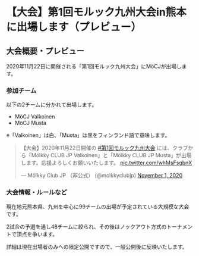 # 【大会】第1回モルック九州大会in熊本に出場します（プレビュー）

## 大会概要・プレビュー

2020年11月22日に開催される「第1回モルック九州大会」にMöCJが出場します。

### 参加チーム

以下の2チームに分かれて出場します。

- MöCJ Valkoinen
- MöCJ Musta

※「Valkoinen」は白、「Musta」は黒をフィンランド語で意味します。

<blockquote class="twitter-tweet" data-partner="tweetdeck"><p lang="ja" dir="ltr">【大会】2020年11月22日開催の <a href="https://twitter.com/hashtag/%E7%AC%AC1%E5%9B%9E%E3%83%A2%E3%83%AB%E3%83%83%E3%82%AF%E4%B9%9D%E5%B7%9E%E5%A4%A7%E4%BC%9A?src=hash&amp;ref_src=twsrc%5Etfw">#第1回モルック九州大会</a> には、クラブから「Mölkky CLUB JP Valkoinen」と「Mölkky CLUB JP Musta」が出場します。応援よろしくお願いいたします。 <a href="https://t.co/whMsFsgbnX">pic.twitter.com/whMsFsgbnX</a></p>&mdash; Mölkky Club JP （非公式） (@molkkyclubjp) <a href="https://twitter.com/molkkyclubjp/status/1322792436138090497?ref_src=twsrc%5Etfw">November 1, 2020</a></blockquote>
<script async src="https://platform.twitter.com/widgets.js" charset="utf-8"></script>

### 大会情報・ルールなど

現在地元熊本県、九州を中心に99チームの出場が予定されている大規模な大会です。

2試合の予選を通し48チームに絞られ、その後はノックアウト方式のトーナメントで頂点を争います。

詳細は現在出場者のみへの限定公開ですので、一般公開後に反映いたします。


